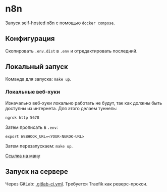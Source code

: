 # n8n

Запуск self-hosted [n8n](https://n8n.io/) с помощью `docker compose`.

## Конфигурация

Скопировать `.env.dist` в `.env` и отредактировать последний.

## Локальный запуск

Команда для запуска: `make up`.

### Локальные веб-хуки

Изначально веб-хуки локально работать не будут, так как должны быть доступны из интернета. Для этого делаем туннель:

```bash
ngrok http 5678
```

Затем прописать в `.env`:

```
export WEBHOOK_URL=<YOUR-NGROK-URL>
```

Затем перезапускаем: `make up`.

[Ссылка на ману](https://docs.n8n.io/integrations/builtin/credentials/getresponse/#configure-oauth2-credentials-for-a-local-environment)

## Запуск на сервере

Через GitLab: [.gitlab-ci.yml](.gitlab-ci.yml). Требуется Traefik как реверс-прокси.
